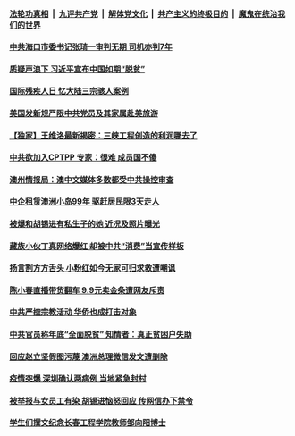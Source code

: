 

####  [法轮功真相](../../../../basic/blob/master/README.md?t=12041002) &nbsp;|&nbsp; [九评共产党](../../../../9ping.md/blob/master/README.md?t=12041002) &nbsp;|&nbsp; [解体党文化](../../../../jtdwh.md/blob/master/README.md?t=12041002)  &nbsp;|&nbsp; [共产主义的终极目的](../../../../gczydzjmd.md/blob/master/README.md?t=12041002) &nbsp;|&nbsp; [魔鬼在统治我们的世界](../../../../mgztzwmdsj.md/blob/master/README.md?t=12041002) 

#### [中共海口市委书记张琦一审判无期 司机亦判7年 ](../pages/soh5/449878.md?t=12041002) 
#### [质疑声浪下 习近平宣布中国如期“脱贫” ](../pages/soh5/449842.md?t=12041002) 
#### [国际残疾人日 忆大陆三宗骇人案例](../pages/soh5/449824.md?t=12041002) 
#### [美国发新规严限中共党员及其家属赴美旅游](../pages/soh5/449749.md?t=12041002) 
#### [【独家】王维洛最新揭密：三峡工程创造的利润哪去了](../pages/soh5/449710.md?t=12041002) 
#### [中共欲加入CPTPP 专家：很难 成员国不傻](../pages/soh5/449695.md?t=12041002) 
#### [澳州情报局：澳中文媒体多数都受中共操控审查](../pages/soh5/449677.md?t=12041002) 
#### [中企租赁澳洲小岛99年 驱赶居民限3天走人](../pages/soh5/449680.md?t=12041002) 
#### [被爆和胡锡进有私生子的她 近况及照片曝光](../pages/soh5/449656.md?t=12041002) 
#### [藏族小伙丁真网络爆红 却被中共“消费”当宣传样板](../pages/soh5/449635.md?t=12041002) 
#### [扬言割方方舌头 小粉红如今无家可归求救遭嘲讽](../pages/soh5/449608.md?t=12041002) 
#### [陈小春直播带货翻车  9.9元卖金条遭网友斥责](../pages/soh5/449602.md?t=12041002) 
#### [中共严控宗教活动 华侨也成打击对象](../pages/soh5/449575.md?t=12041002) 
#### [中共官员称年底“全面脱贫” 知情者：真正贫困户失助](../pages/soh5/449569.md?t=12041002) 
#### [回应赵立坚假图污蔑 澳洲总理微信发文遭删除](../pages/soh5/449542.md?t=12041002) 
#### [疫情突爆 深圳确认两病例 当地紧急封村](../pages/soh5/449488.md?t=12041002) 
#### [被举报与女员工有染 胡锡进恼怒回应 传网信办下禁令](../pages/soh5/449458.md?t=12041002) 
#### [学生们撰文纪念长春工程学院教师邹向阳博士](../pages/soh5/449317.md?t=12041002) 

